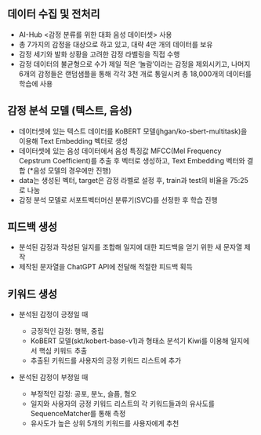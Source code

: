 ## 데이터 수집 및 전처리
* AI-Hub <감정 분류를 위한 대화 음성 데이터셋> 사용
* 총 7가지의 감정을 대상으로 하고 있고, 대략 4만 개의 데이터를 보유
* 감정 세기와 발화 상황을 고려한 감정 라벨링을 직접 수행
* 감정 데이터의 불균형으로 수가 제일 적은 ‘놀람’이라는 감정을 제외시키고, 나머지 6개의 감정들은 랜덤샘플을 통해 각각 3천 개로 통일시켜 총 18,000개의 데이터를 학습에 사용

## 감정 분석 모델 (텍스트, 음성)
* 데이터셋에 있는 텍스트 데이터를 KoBERT 모델(jhgan/ko-sbert-multitask)을  이용해 Text Embedding 벡터로 생성
* 데이터셋에 있는 음성 데이터에서 음성 특징값 MFCC(Mel Frequency Cepstrum Coefficient)를 추출 후 벡터로 생성하고, Text Embedding 벡터와 결합 (*음성 모델의 경우에만 진행)
* data는 생성된 벡터, target은 감정 라벨로 설정 후, train과 test의 비율을 75:25로 나눔
* 감정 분석 모델로 서포트벡터머신 분류기(SVC)를 선정한 후 학습 진행

## 피드백 생성
* 분석된 감정과 작성된 일지를 조합해 일지에 대한 피드백을 얻기 위한 새 문자열 제작
* 제작된 문자열을 ChatGPT API에 전달해 적절한 피드백 획득

## 키워드 생성
* 분석된 감정이 긍정일 때
  * 긍정적인 감정: 행복, 중립
  * KoBERT 모델(skt/kobert-base-v1)과 형태소 분석기 Kiwi를 이용해 일지에서 핵심 키워드 추출
  * 추출된 키워드를 사용자의 긍정 키워드 리스트에 추가

* 분석된 감정이 부정일 때
  * 부정적인 감정: 공포, 분노, 슬픔, 혐오
  * 일지와 사용자의 긍정 키워드 리스트의 각 키워드들과의 유사도를 SequenceMatcher를 통해 측정
  * 유사도가 높은 상위 5개의 키워드를 사용자에게 추천
